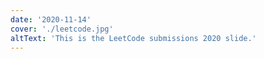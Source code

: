 ```yaml
---
date: '2020-11-14'
cover: './leetcode.jpg'
altText: 'This is the LeetCode submissions 2020 slide.'
---
```

